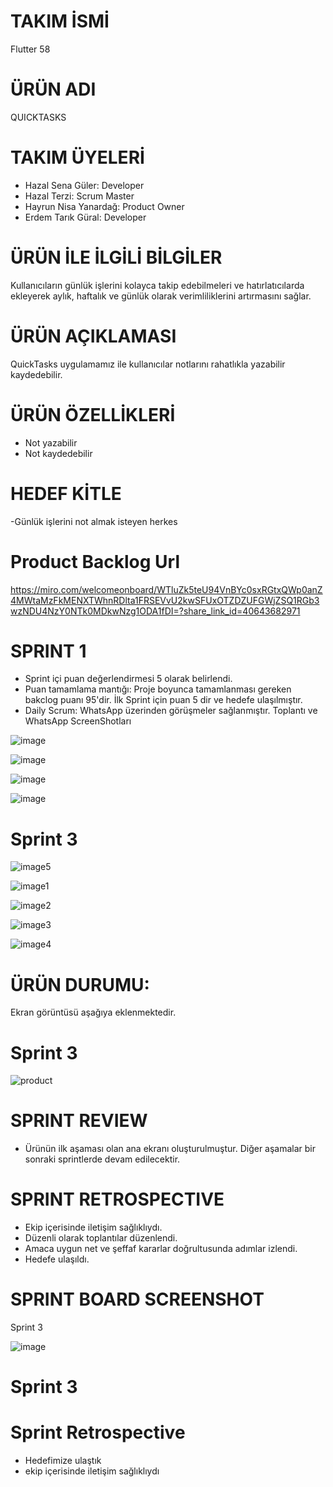 # TAKIM İSMİ
Flutter 58 

# ÜRÜN ADI
QUICKTASKS 

# TAKIM ÜYELERİ 
- Hazal Sena Güler: Developer 
- Hazal Terzi: Scrum Master 
- Hayrun Nisa Yanardağ: Product Owner 
- Erdem Tarık Güral: Developer 

# ÜRÜN İLE İLGİLİ BİLGİLER 
Kullanıcıların günlük işlerini kolayca takip edebilmeleri ve hatırlatıcılarda ekleyerek aylık, haftalık ve günlük olarak verimliliklerini artırmasını sağlar. 

# ÜRÜN AÇIKLAMASI 
QuickTasks uygulamamız ile kullanıcılar notlarını rahatlıkla yazabilir kaydedebilir.

# ÜRÜN ÖZELLİKLERİ 
- Not yazabilir
- Not kaydedebilir

# HEDEF KİTLE
-Günlük işlerini not almak isteyen herkes

# Product Backlog Url 
https://miro.com/welcomeonboard/WTluZk5teU94VnBYc0sxRGtxQWp0anZ4MWtaMzFkMENXTWhnRDlta1FRSEVvU2kwSFUxOTZDZUFGWjZSQ1RGb3wzNDU4NzY0NTk0MDkwNzg1ODA1fDI=?share_link_id=40643682971 

# SPRINT 1 
- Sprint içi puan değerlendirmesi 5 olarak belirlendi.
- Puan tamamlama mantığı: Proje boyunca tamamlanması gereken bakclog puanı 95'dir. İlk Sprint için puan 5 dir ve hedefe ulaşılmıştır. 
- Daily Scrum: WhatsApp üzerinden görüşmeler sağlanmıştır.
Toplantı ve WhatsApp ScreenShotları

![image](https://github.com/hazalsguler/Team58/assets/173630456/52ab0ca4-1f8e-475e-a8d5-f06b4364550e)

![image](https://github.com/hazalsguler/Team58/assets/173630456/b85f124a-6ec1-4ba8-a871-71851d6e42f5) 

![image](https://github.com/hazalsguler/Team58/assets/173630456/8a51c437-6a32-4fa4-9b10-d247d9c0ebf7)

![image](https://github.com/hazalsguler/Team58/assets/173630456/9d4deece-1b51-4417-b6a5-fb4884ad9d63) 

# Sprint 3
![image5](https://github.com/user-attachments/assets/2d9b7d99-6ab3-4088-9162-c3295b738d01)

![image1](https://github.com/user-attachments/assets/dc06872c-e313-4d95-9bb5-1ec411500418)

![image2](https://github.com/user-attachments/assets/0b35449e-65d8-4548-8053-429a13878260)

![image3](https://github.com/user-attachments/assets/ed48ee52-7c22-4f1e-b154-3dd9f27bd42e)

![image4](https://github.com/user-attachments/assets/84b2e14d-0d0a-4a0d-adeb-0a88dbcf1f39)

# ÜRÜN DURUMU:
Ekran görüntüsü aşağıya eklenmektedir. 

# Sprint 3 

![product](https://github.com/user-attachments/assets/ee37b33d-089f-4ceb-bdd0-781e24150cc6)

# SPRINT REVIEW 
- Ürünün ilk aşaması olan ana ekranı oluşturulmuştur. Diğer aşamalar bir sonraki sprintlerde devam edilecektir.


# SPRINT RETROSPECTIVE
- Ekip içerisinde iletişim sağlıklıydı.
- Düzenli olarak toplantılar düzenlendi. 
- Amaca uygun net ve şeffaf kararlar doğrultusunda adımlar izlendi.
- Hedefe ulaşıldı.

# SPRINT BOARD SCREENSHOT
Sprint 3 

![image](https://github.com/user-attachments/assets/e7be29b8-9e49-4c8d-b067-cd99677c8f30) 

# Sprint 3 
# Sprint Retrospective 
- Hedefimize ulaştık
- ekip içerisinde iletişim sağlıklıydı 
